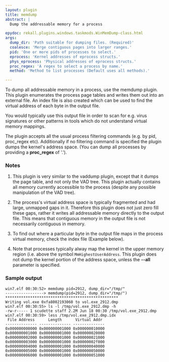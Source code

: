 ```yaml
---
layout: plugin
title: memdump
abstract: |
  Dump the addressable memory for a process

epydoc: rekall.plugins.windows.taskmods.WinMemDump-class.html
args:
  dump_dir: 'Path suitable for dumping files. (Required)'
  coalesce: 'Merge contiguous pages into larger ranges.'
  pid: 'One or more pids of processes to select.'
  eprocess: 'Kernel addresses of eprocess structs.'
  phys_eprocess: 'Physical addresses of eprocess structs.'
  proc_regex: 'A regex to select a process by name.'
  method: 'Method to list processes (Default uses all methods).'

---
```


To dump all addressable memory in a process, use the memdump plugin. This plugin
enumerates the process page tables and writes them out into an external file. An
index file is also created which can be used to find the virtual address of each
byte in the output file.

You would typically use this output file in order to scan for e.g. virus
signatures or other patterns in tools which do not understand virtual memory
mappings.

The plugin accepts all the usual process filtering commands (e.g. by pid,
proc_regex etc). Additionally if no filtering command is specified the plugin
dumps the kernel's address space. (You can dump all processes by providing a
**proc_regex** of '.').

### Notes

1. This plugin is very similar to the vaddump plugin, except that it dumps the
   page table, and not only the VAD tree. This plugin actually contains all
   memory currently accessible to the process (despite any possible manipulation
   of the VAD tree).

2. The process's virtual address space is typically fragmented and had large,
   unmapped gaps in it. Therefore this plugin does not just zero fill these
   gaps, rather it writes all addressable memory directly to the output
   file. This means that contiguous memory in the output file is not necessarily
   contiguous in memory.

3. To find out where a particular byte in the output file maps in the process
   virtual memory, check the index file (Example below).

4. Note that processes typically alway map the kernel in the upper memory region
   (i.e. above the symbol `MmHighestUserAddress`. This plugin does not dump the
   kernel portion of the address space, unless the **--all** parameter is
   specified.


### Sample output

```
win7.elf 00:30:52> memdump pid=2912, dump_dir="/tmp/"
-----------------> memdump(pid=2912, dump_dir="/tmp/")
**************************************************
Writing vol.exe 0xfa8002193060 to vol.exe_2912.dmp
win7.elf 00:30:55> ls -l /tmp/vol.exe_2912.dmp -h
-rw-r----- 1 scudette staff 2.2M Jun 18 00:30 /tmp/vol.exe_2912.dmp
win7.elf 00:30:59> less /tmp/vol.exe_2912.dmp.idx
 File Address      Length      Virtual Addr
-------------- -------------- --------------
0x000000000000 0x000000001000 0x000000010000
0x000000001000 0x000000001000 0x000000020000
0x000000002000 0x000000001000 0x000000021000
0x000000003000 0x000000001000 0x00000002f000
0x000000004000 0x000000001000 0x000000040000
0x000000005000 0x000000001000 0x000000050000
0x000000006000 0x000000001000 0x000000051000
```